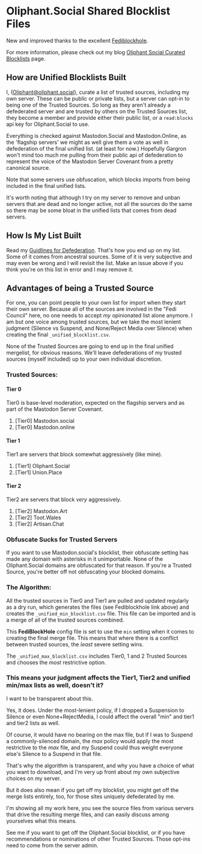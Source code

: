 # Oliphant.Social Shared Blocklist Files

New and improved thanks to the excellent [Fediblockhole](https://github.com/eigenmagic/fediblockhole).

For more information, please check out my blog [Oliphant Social Curated Blocklists](https://writer.oliphant.social/oliphant/the-oliphant-social-blocklist) page.

## How are Unified Blocklists Built

I, ([Oliphant@oliphant.social](https://oliphant.social/@oliphant)), curate a list of trusted sources, including my own server. These can be public or private lists, but a server can opt-in to being one of the Trusted Sources. So long as they aren't already a defederated server and are trusted by others on the Trusted Sources list, they become a member and provide either their public list, or a `read:blocks` api key for Oliphant.Social to use.

Everything is checked against Mastodon.Social and Mastodon.Online, as the 'flagship servers' we might as well give them a vote as well in defederation of the final unified list. (at least for now.) Hopefully Gargron won't mind too much me pulling from their public api of defederation to represent the voice of the Mastodon Server Covenant from a pretty canonical source.

Note that some servers use obfuscation, which blocks imports from being included in the final unified lists. 

It's worth noting that although I try on my server to remove and unban servers that are dead and no longer active, not all the sources do the same so there may be some bloat in the unified lists that comes from dead servers.

## How Is My List Built

Read my [Guidlines for Defederation](https://writer.oliphant.social/oliphant/guidelines-for-defederation). That's how you end up on my list. Some of it comes from ancestral sources. Some of it is very subjective and may even be wrong and I will revisit the list. Make an issue above if you think you're on this list in error and I may remove it. 

## Advantages of being a Trusted Source

For one, you can point people to your own list for import when they start their own server. Because all of the sources are involved in the "Fedi Council" here, no one needs to accept *my* opinionated list alone anymore. I am but one voice among trusted sources, but we take the most lenient judgment (Silence vs Suspend, and None/Reject Media over Silence) when creating the final `_unified_blocklist.csv`.

None of the Trusted Sources are going to end up in the final unified mergelist, for obvious reasons. We'll leave defederations of my trusted sources (myself included) up to your own individual discretion.

### Trusted Sources:

#### Tier 0

Tier0 is base-level moderation, expected on the flagship servers and as part of the Mastodon Server Covenant.
  
  1. [Tier0] Mastodon.social
  1. [Tier0] Mastodon.online
  
#### Tier 1

Tier1 are servers that block somewhat aggressively (like mine).
  
  1. [Tier1] Oliphant.Social
  1. [Tier1] Union.Place
  
#### Tier 2

Tier2 are servers that block *very* aggressively.

  1. [Tier2] Mastodon.Art
  1. [Tier2] Toot.Wales
  1. [Tier2] Artisan.Chat

### Obfuscate Sucks for Trusted Servers

If you want to use Mastodon.social's blocklist, their obfuscate setting has made any domain with asterisks in it unimportable. None of the Oliphant.Social domains are obfuscated for that reason. If you're a Trusted Source, you're better off not obfuscating your blocked domains.

### The Algorithm:

All the trusted sources in Tier0 and Tier1 are pulled and updated regularly as a dry run, which generates the files (see Fediblockhole link above) and creates the `_unified_min_blocklist.csv` file. This file can be imported and is a merge of all of the trusted sources combined.

This **FediBlockHole** config file is set to use the `min` setting when it comes to creating the final merge file. This means that where there is a conflict between trusted sources, the *least* severe setting wins.

The `_unified_max_blocklist.csv` includes Tier0, 1 and 2 Trusted Sources and chooses the *most* restrictive option.

### This means your judgment affects the Tier1, Tier2 and unified min/max lists as well, doesn't it?

I want to be transparent about this.

Yes, it does. Under the most-lenient policy, if I dropped a Suspension to Silence or even None+RejectMedia, I could affect the overall "min" and tier1 and tier2 lists as well.

Of course, it would have no bearing on the max file, but if I was to Suspend a commonly-silenced domain, the *max* policy would apply the most restrictive to the *max* file, and my Suspend could thus weight everyone else's Silence to a Suspend in that file.

That's why the algorithm is transparent, and why you have a choice of what you want to download, and I'm very up front about my own subjective choices on my server.

But it does also mean if you get off my blocklist, you might get off the merge lists entirely, too, for those sites uniquely defederated by me.

I'm showing all my work here, you see the source files from various servers that drive the resulting merge files, and can easily discuss among yourselves what this means.

See me if you want to get off the Oliphant.Social blocklist, or if you have recommendations or nominations of other Trusted Sources. Those opt-ins need to come from the server admin.

